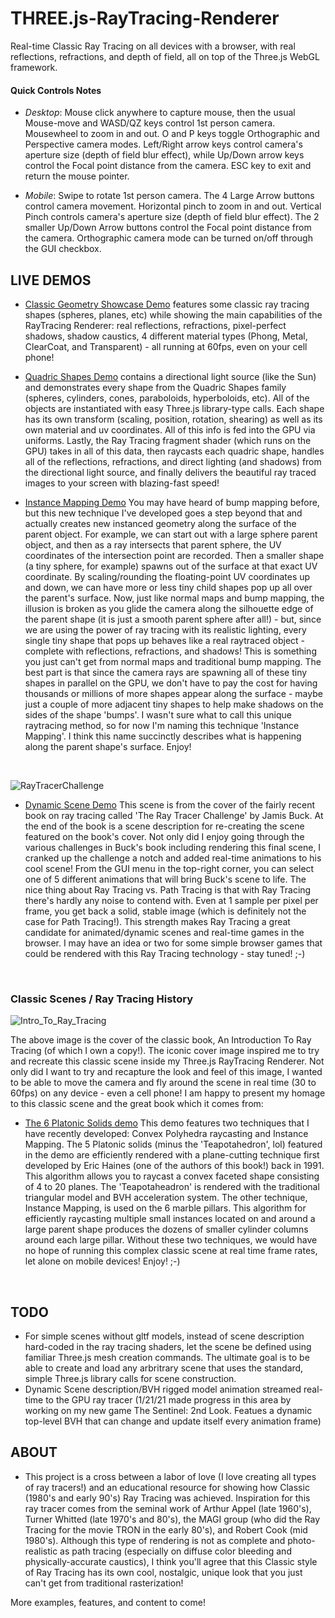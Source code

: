 # THREE.js-RayTracing-Renderer
Real-time Classic Ray Tracing on all devices with a browser, with real reflections, refractions, and depth of field, all on top of the Three.js WebGL framework.

<h4>Quick Controls Notes</h4>

* *Desktop*: Mouse click anywhere to capture mouse, then the usual Mouse-move and WASD/QZ keys control 1st person camera. Mousewheel to zoom in and out. O and P keys toggle Orthographic and Perspective camera modes. Left/Right arrow keys control camera's aperture size (depth of field blur effect), while Up/Down arrow keys control the Focal point distance from the camera. ESC key to exit and return the mouse pointer.

* *Mobile*: Swipe to rotate 1st person camera. The 4 Large Arrow buttons control camera movement. Horizontal pinch to zoom in and out.  Vertical Pinch controls camera's aperture size (depth of field blur effect).  The 2 smaller Up/Down Arrow buttons control the Focal point distance from the camera.  Orthographic camera mode can be turned on/off through the GUI checkbox.   

<h2>LIVE DEMOS</h2>

* [Classic Geometry Showcase Demo](https://erichlof.github.io/THREE.js-RayTracing-Renderer/Classic_Geometry_Showcase.html) features some classic ray tracing shapes (spheres, planes, etc) while showing the main capabilities of the RayTracing Renderer: real reflections, refractions, pixel-perfect shadows, shadow caustics, 4 different material types (Phong, Metal, ClearCoat, and Transparent) - all running at 60fps, even on your cell phone! <br>

* [Quadric Shapes Demo](https://erichlof.github.io/THREE.js-RayTracing-Renderer/Quadric_Shapes.html) contains a directional light source (like the Sun) and demonstrates every shape from the Quadric Shapes family (spheres, cylinders, cones, paraboloids, hyperboloids, etc).  All of the objects are instantiated with easy Three.js library-type calls.  Each shape has its own transform (scaling, position, rotation, shearing) as well as its own material and uv coordinates.  All of this info is fed into the GPU via uniforms. Lastly, the Ray Tracing fragment shader (which runs on the GPU) takes in all of this data, then raycasts each quadric shape, handles all of the reflections, refractions, and direct lighting (and shadows) from the directional light source, and finally delivers the beautiful ray traced images to your screen with blazing-fast speed! <br>

* [Instance Mapping Demo](https://erichlof.github.io/THREE.js-RayTracing-Renderer/Instance_Mapping.html) You may have heard of bump mapping before, but this new technique I've developed goes a step beyond that and actually creates new instanced geometry along the surface of the parent object.  For example, we can start out with a large sphere parent object, and then as a ray intersects that parent sphere, the UV coordinates of the intersection point are recorded.  Then a smaller shape (a tiny sphere, for example) spawns out of the surface at that exact UV coordinate.  By scaling/rounding the floating-point UV coordinates up and down, we can have more or less tiny child shapes pop up all over the parent's surface.  Now, just like normal maps and bump mapping, the illusion is broken as you glide the camera along the silhouette edge of the parent shape (it is just a smooth parent sphere after all!) - but, since we are using the power of ray tracing with its realistic lighting, every single tiny shape that pops up behaves like a real raytraced object - complete with reflections, refractions, and shadows!  This is something you just can't get from normal maps and traditional bump mapping.  The best part is that since the camera rays are spawning all of these tiny shapes in parallel on the GPU, we don't have to pay the cost for having thousands or millions of more shapes appear along the surface - maybe just a couple of more adjacent tiny shapes to help make shadows on the sides of the shape 'bumps'.  I wasn't sure what to call this unique raytracing method, so for now I'm naming this technique 'Instance Mapping'.  I think this name succinctly describes what is happening along the parent shape's surface.  Enjoy! <br>
<br>

![RayTracerChallenge](https://github.com/erichlof/THREE.js-RayTracing-Renderer/assets/3434843/b3285d98-b64d-4bfe-b3a0-818fc31b92b3)

* [Dynamic Scene Demo](https://erichlof.github.io/THREE.js-RayTracing-Renderer/Ray_Tracer_Challenge.html) This scene is from the cover of the fairly recent book on ray tracing called 'The Ray Tracer Challenge' by Jamis Buck.  At the end of the book is a scene description for re-creating the scene featured on the book's cover.  Not only did I enjoy going through the various challenges in Buck's book including rendering this final scene, I cranked up the challenge a notch and added real-time animations to his cool scene!  From the GUI menu in the top-right corner, you can select one of 5 different animations that will bring Buck's scene to life.  The nice thing about Ray Tracing vs. Path Tracing is that with Ray Tracing there's hardly any noise to contend with. Even at 1 sample per pixel per frame, you get back a solid, stable image (which is definitely not the case for Path Tracing!). This strength makes Ray Tracing a great candidate for animated/dynamic scenes and real-time games in the browser.  I may have an idea or two for some simple browser games that could be rendered with this Ray Tracing technology - stay tuned! ;-) <br>

<br>

<h3>Classic Scenes / Ray Tracing History</h3>

![Intro_To_Ray_Tracing](https://github.com/erichlof/THREE.js-RayTracing-Renderer/assets/3434843/3d887b98-c0c6-4823-ba31-4322d74c06bc)

The above image is the cover of the classic book, An Introduction To Ray Tracing (of which I own a copy!).  The iconic cover image inspired me to try and recreate this classic scene inside my Three.js RayTracing Renderer.  Not only did I want to try and recapture the look and feel of this image, I wanted to be able to move the camera and fly around the scene in real time (30 to 60fps) on any device - even a cell phone!  I am happy to present my homage to this classic scene and the great book which it comes from:

* [The 6 Platonic Solids demo](https://erichlof.github.io/THREE.js-RayTracing-Renderer/The_6_Platonic_Solids.html) This demo features two techniques that I have recently developed: Convex Polyhedra raycasting and Instance Mapping.  The 5 Platonic solids (minus the 'Teapotahedron', lol) featured in the demo are efficiently rendered with a plane-cutting technique first developed by Eric Haines (one of the authors of this book!) back in 1991.  This algorithm allows you to raycast a convex faceted shape consisting of 4 to 20 planes.  The 'Teapotaheadron' is rendered with the traditional triangular model and BVH acceleration system.  The other technique, Instance Mapping, is used on the 6 marble pillars.  This algorithm for efficiently raycasting multiple small instances located on and around a large parent shape produces the dozens of smaller cylinder columns around each large pillar.  Without these two techniques, we would have no hope of running this complex classic scene at real time frame rates, let alone on mobile devices!  Enjoy! ;-) <br>
<br>

<h2>TODO</h2>

* For simple scenes without gltf models, instead of scene description hard-coded in the ray tracing shaders, let the scene be defined using familiar Three.js mesh creation commands.  The ultimate goal is to be able to create and load any arbritrary scene that uses the standard, simple Three.js library calls for scene construction.
* Dynamic Scene description/BVH rigged model animation streamed real-time to the GPU ray tracer (1/21/21 made progress in this area by working on my new game The Sentinel: 2nd Look.  Featues a dynamic top-level BVH that can change and update itself every animation frame)<br>


<h2>ABOUT</h2>

* This project is a cross between a labor of love (I love creating all types of ray tracers!) and an educational resource for showing how Classic (1980's and early 90's) Ray Tracing was achieved.  Inspiration for this ray tracer comes from the seminal work of Arthur Appel (late 1960's), Turner Whitted (late 1970's and 80's), the MAGI group (who did the Ray Tracing for the movie TRON in the early 80's), and Robert Cook (mid 1980's).  Although this type of rendering is not as complete and photo-realistic as path tracing (especially on diffuse color bleeding and physically-accurate caustics), I think you'll agree that this Classic style of Ray Tracing has its own cool, nostalgic, unique look that you just can't get from traditional rasterization! <br>

More examples, features, and content to come!

